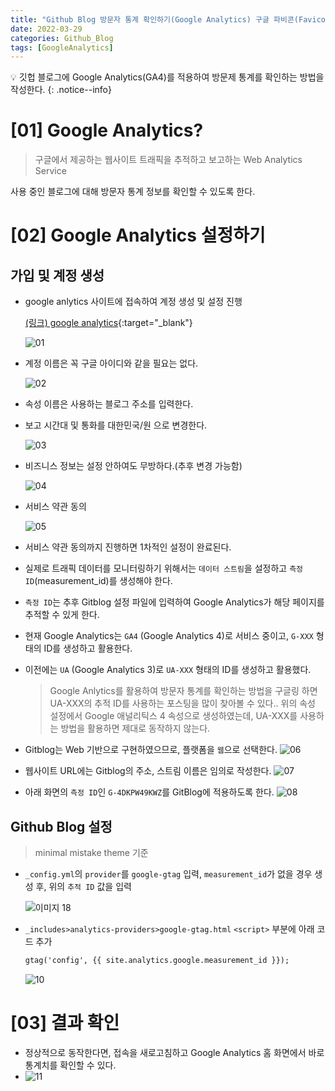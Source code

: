 ```yaml
---
title: "Github Blog 방문자 통계 확인하기(Google Analytics) 구글 파비콘(Favicon) 생성 및 적용하기"
date: 2022-03-29
categories: Github_Blog
tags: [GoogleAnalytics]
---  
```



:bulb: 깃헙 블로그에 Google Analytics(GA4)를 적용하여 방문제 통계를 확인하는 방법을 작성한다.
{: .notice--info}

# [01]  Google Analytics? 

> 구글에서 제공하는 웹사이트 트래픽을 추적하고 보고하는 Web Analytics Service  

사용 중인 블로그에 대해 방문자 통계 정보를 확인할 수 있도록 한다.

# [02]  Google Analytics 설정하기

## 가입 및 계정 생성

- google anlytics 사이트에 접속하여 계정 생성 및 설정 진행
  
  [(링크) google analytics](https://analytics.google.com/analytics/web/){:target="_blank"}
  
  ![01](https://user-images.githubusercontent.com/76153041/160599808-64fb41fd-4fd6-434a-8644-b0c05ccb6f4a.png)  

- 계정 이름은 꼭 구글 아이디와 같을 필요는 없다.  

  ![02](https://user-images.githubusercontent.com/76153041/160599811-2e24ba78-7b77-49e5-99c0-c05729717743.png)  

- 속성 이름은 사용하는 블로그 주소를 입력한다.  
- 보고 시간대 및 통화를 대한민국/원 으로 변경한다.  
  
  ![03](https://user-images.githubusercontent.com/76153041/160599820-648b14d2-62c1-4e85-978d-f2c8a4f69877.png)  

- 비즈니스 정보는 설정 안하여도 무방하다.(추후 변경 가능함)  
  
  ![04](https://user-images.githubusercontent.com/76153041/160599824-5246bf8a-c903-42e9-9a3d-3752094e19a7.png)  

- 서비스 약관 동의  

  ![05](https://user-images.githubusercontent.com/76153041/160599830-496811bb-d455-45c0-9598-8573bb8db175.png)  

- 서비스 약관 동의까지 진행하면 1차적인 설정이 완료된다.
- 실제로 트래픽 데이터를 모니터링하기 위해서는 `데이터 스트림`을 설정하고 `측정 ID`(measurement_id)를 생성해야 한다.
- `측정 ID`는 추후 Gitblog 설정 파일에 입력하여 Google Analytics가 해당 페이지를 추적할 수 있게 한다.
- 현재 Google Analytics는 `GA4` (Google Analytics 4)로 서비스 중이고, `G-XXX` 형태의 ID를 생성하고 활용한다.
- 이전에는 `UA` (Google Analytics 3)로 `UA-XXX` 형태의 ID를 생성하고 활용했다.  

  > Google Anlytics를 활용하여 방문자 통계를 확인하는 방법을 구글링 하면 UA-XXX의 추적 ID를 사용하는 포스팅을 많이 찾아볼 수 있다.. 위의 속성 설정에서 Google 애널리틱스 4 속성으로 생성하였는데, UA-XXX를 사용하는 방법을 활용하면 제대로 동작하지 않는다.  

- Gitblog는 Web 기반으로 구현하였으므로, 플랫폼을 `웹`으로 선택한다.
  ![06](https://user-images.githubusercontent.com/76153041/160599835-d09895c9-6a1d-46e2-a922-7f0912d1faf5.png)  

- 웹사이트 URL에는 Gitblog의 주소, 스트림 이름은 임의로 작성한다.
  ![07](https://user-images.githubusercontent.com/76153041/160599841-c37fe421-2e8d-4fae-8731-848e3548e59c.png)  

- 아래 화면의 `측정 ID`인 `G-4DKPW49KWZ`를 GitBlog에 적용하도록 한다.
  ![08](https://user-images.githubusercontent.com/76153041/160599844-e28d5077-03b5-48c9-aa88-171d0d01f5e2.png)  

## Github Blog 설정

> minimal mistake theme 기준  

- `_config.yml`의 `provider`를 `google-gtag` 입력, `measurement_id`가 없을 경우 생성 후, 위의 `추적 ID` 값을 입력  

  ![이미지 18](https://user-images.githubusercontent.com/76153041/160604837-c3e9941b-2a9c-4216-9c90-f1913e8008b8.png)  

- `_includes>analytics-providers>google-gtag.html` `<script>` 부분에 아래 코드 추가
  ```html
  gtag('config', {{ site.analytics.google.measurement_id }});
  ```
  ![10](https://user-images.githubusercontent.com/76153041/160599852-a8f310a6-4c8d-4abc-b8bb-8801a240933e.png)  


# [03]  결과 확인  

- 정상적으로 동작한다면, 접속을 새로고침하고 Google Analytics 홈 화면에서 바로 통계치를 확인할 수 있다.  
- 
  ![11](https://user-images.githubusercontent.com/76153041/160600107-010c5616-b57e-429f-98e2-f98998ef35e9.png)  